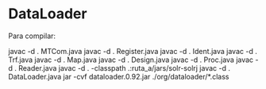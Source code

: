 # DataLoader
Para compilar:

javac -d . MTCom.java
javac -d . Register.java
javac -d . Ident.java
javac -d . Trf.java
javac -d . Map.java
javac -d . Design.java
javac -d . Proc.java
javac -d . Reader.java
javac -d . -classpath .:ruta_a/jars/solr-solrj
javac -d . DataLoader.java
jar -cvf dataloader.0.92.jar ./org/dataloader/*.class

